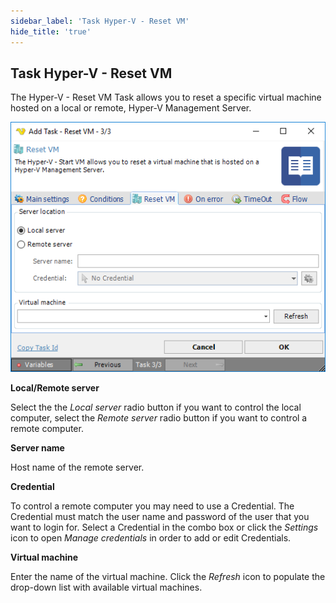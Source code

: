 ```yaml
---
sidebar_label: 'Task Hyper-V - Reset VM'
hide_title: 'true'
---
```


## Task Hyper-V - Reset VM

The Hyper-V - Reset VM Task allows you to reset a specific virtual machine hosted on a local or remote, Hyper-V Management Server.

![](../../../../../static/img/taskhypervresetvm.png)

**Local/Remote server**

Select the the *Local server* radio button if you want to control the local computer, select the *Remote server* radio button if you want to control a remote computer.
 
**Server name**

Host name of the remote server.
 
**Credential**

To control a remote computer you may need to use a Credential. The Credential must match the user name and password of the user that you want to login for. Select a Credential in the combo box or click the *Settings* icon to open *Manage credentials* in order to add or edit Credentials.

**Virtual machine**

Enter the name of the virtual machine. Click the *Refresh* icon to populate the drop-down list with available virtual machines.